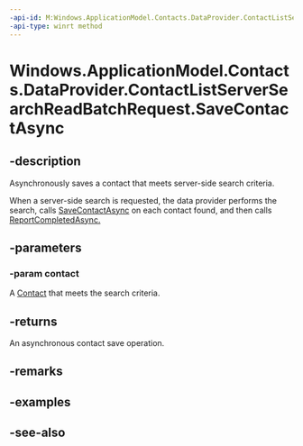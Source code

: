 ```yaml
---
-api-id: M:Windows.ApplicationModel.Contacts.DataProvider.ContactListServerSearchReadBatchRequest.SaveContactAsync(Windows.ApplicationModel.Contacts.Contact)
-api-type: winrt method
---
```


<!-- Method syntax
public Windows.Foundation.IAsyncAction SaveContactAsync(Windows.ApplicationModel.Contacts.Contact contact)
-->

# Windows.ApplicationModel.Contacts.DataProvider.ContactListServerSearchReadBatchRequest.SaveContactAsync

## -description
Asynchronously saves a contact that meets server-side search criteria.

When a server-side search is requested, the data provider performs the search, calls [SaveContactAsync](contactlistserversearchreadbatchrequest_savecontactasync.md) on each contact found, and then calls [ReportCompletedAsync.](contactlistserversearchreadbatchrequest_reportcompletedasync.md)

## -parameters
### -param contact
A [Contact](../windows.applicationmodel.contacts/contact.md) that meets the search criteria.

## -returns
An asynchronous contact save operation.

## -remarks

## -examples

## -see-also
